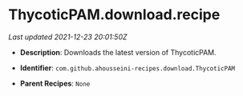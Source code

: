 # ThycoticPAM.download.recipe

_Last updated 2021-12-23 20:01:50Z_

- **Description**: Downloads the latest version of ThycoticPAM.

- **Identifier**: `com.github.ahousseini-recipes.download.ThycoticPAM`

- **Parent Recipes**: `None`
